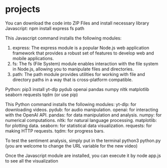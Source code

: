 # projects

You can download the code into ZIP Files and install necessary library
Javascript: npm install express fs path

This Javascript command installs the following modules:
1. express: The express module is a popular Node.js web application framework that provides a robust set of features to develop web and mobile applications.
2. fs: The fs (File System) module enables interaction with the file system in Node.js, allowing you to manipulate files and directories.
3. path: The path module provides utilities for working with file and directory paths in a way that is cross-platform compatible.


Python: pip3 install yt-dlp pydub openai pandas numpy nltk matplotlib seaborn requests tqdm (or use pip)

This Python command installs the following modules:
yt-dlp: for downloading videos.
pydub: for audio manipulation.
openai: for interacting with the OpenAI API.
pandas: for data manipulation and analysis.
numpy: for numerical computations.
nltk: for natural language processing.
matplotlib: for plotting data.
seaborn: for statistical data visualization.
requests: for making HTTP requests.
tqdm: for progress bars.

To test the sentiment analysis, simply put in the terminal python3 python.py (you are welcome to change the URL variable for the new video)

Once the Javascript module are installed, you can execute it by
node app.js to see all the visualization

